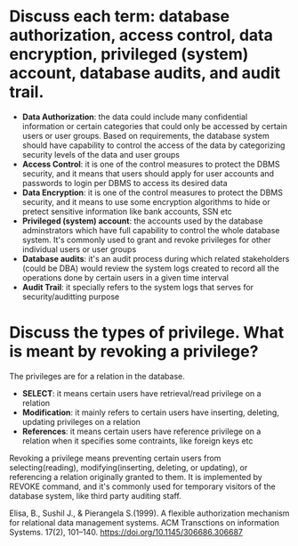 # Discuss each term: database authorization, access control, data encryption, privileged (system) account, database audits, and audit trail.
* **Data Authorization**: the data could include many confidential information or certain categories that could only be accessed by certain users or user groups. Based on requirements, the database system should have capability to control the access of the data by categorizing security levels of the data and user groups
* **Access Control**: it is one of the control measures to protect the DBMS security, and it means that users should apply for user accounts and passwords to login per DBMS to access its desired data
* **Data Encryption**: it is one of the control measures to protect the DBMS security, and it means to use some encryption algorithms to hide or pretect sensitive information like bank accounts, SSN etc
* **Privileged (system) account**: the accounts used by the database adminstrators which have full capability to control the whole database system. It's commonly used to grant and revoke privileges for other individual users or user groups
* **Database audits**: it's an audit process during which related stakeholders (could be DBA) would review the system logs created to record all the operations done by certain users in a given time interval
* **Audit Trail**: it specially refers to the system logs that serves for security/auditting purpose

# Discuss the types of privilege. What is meant by revoking a privilege?
The privileges are for a relation in the database.
* **SELECT**: it means certain users have retrieval/read privilege on a relation
* **Modification**: it mainly refers to certain users have inserting, deleting, updating privileges on a relation
* **References**: it means certain users have reference privilege on a relation when it specifies some contraints, like foreign keys etc

Revoking a privilege means preventing certain users from selecting(reading), modifying(inserting, deleting, or updating), or referencing a relation originally granted to them. It is implemented by REVOKE command, and it's commonly used for temporary visitors of the database system, like third party auditing staff.

Elisa, B., Sushil J., & Pierangela S.(1999). A flexible authorization mechanism for relational data management systems. ACM Transctions on information Systems. 17(2), 101–140. https://doi.org/10.1145/306686.306687
